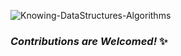 ![Knowing-DataStructures-Algorithms](https://socialify.git.ci/WaderManasi/Knowing-DataStructures-Algorithms/image?description=1&forks=1&issues=1&language=1&owner=1&pulls=1&stargazers=1&theme=Light)
### *Contributions are Welcomed!* :sparkles:
